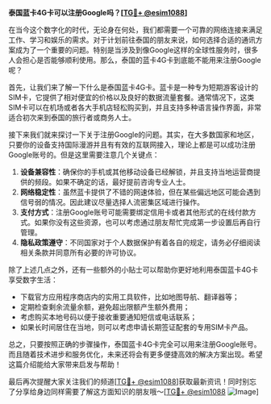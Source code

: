 **泰国蓝卡4G卡可以注册Google吗？[[TG💪+ @esim1088](https://t.me/s/esim1088)]**

在当今这个数字化的时代，无论身在何处，我们都需要一个可靠的网络连接来满足工作、学习和娱乐的需求。对于计划前往泰国的朋友来说，如何选择合适的通讯方案成为了一个重要的问题。特别是当涉及到像Google这样的全球性服务时，很多人会担心是否能够顺利使用。那么，泰国的蓝卡4G卡到底能不能用来注册Google呢？

首先，让我们来了解一下什么是泰国蓝卡4G卡。蓝卡是一种专为短期游客设计的SIM卡，它提供了相对便宜的价格以及良好的数据流量套餐。通常情况下，这类SIM卡可以在机场或者各大手机店轻松购买到，并且支持多种语言操作界面，非常适合初次来到泰国的旅行者或商务人士。

接下来我们就来探讨一下关于注册Google的问题。其实，在大多数国家和地区，只要你的设备支持国际漫游并且有有效的互联网接入，理论上都是可以成功注册Google账号的。但是这里需要注意几个关键点：

1. **设备兼容性**：确保你的手机或其他移动设备已经解锁，并且支持当地运营商提供的频段。如果不确定的话，最好提前咨询专业人士。
2. **网络稳定性**：虽然蓝卡提供了不错的网速体验，但在某些偏远地区可能会遇到信号弱的情况。因此建议尽量选择人流密集区域进行操作。
3. **支付方式**：注册Google账号可能需要绑定信用卡或者其他形式的在线付款方式。如果你没有这些资源，也可以考虑通过朋友帮忙完成第一步设置后再自行管理。
4. **隐私政策遵守**：不同国家对于个人数据保护有着各自的规定，请务必仔细阅读相关条款并同意所有必要的许可协议。

除了上述几点之外，还有一些额外的小贴士可以帮助你更好地利用泰国蓝卡4G卡享受数字生活：
- 下载官方应用程序商店内的实用工具软件，比如地图导航、翻译器等；
- 定期检查剩余流量余额，避免超出限额产生额外费用；
- 考虑购买本地号码以便于接收重要通知短信或电话联系；
- 如果长时间居住在当地，则可以考虑申请长期签证配套的专用SIM卡产品。

总之，只要按照正确的步骤操作，泰国蓝卡4G卡完全可以用来注册Google账号。而且随着技术进步和服务优化，未来还将会有更多便捷高效的解决方案出现。希望这篇介绍能给大家带来启发与帮助！

最后再次提醒大家关注我们的频道[[TG💪+ @esim1088](https://t.me/s/esim1088)]获取最新资讯！同时别忘了分享给身边同样需要了解这方面知识的朋友哦～[[TG💪+ @esim1088](https://t.me/s/esim1088) ![Image](https://i.postimg.cc/4NQfJmqS/Snipaste-2025-05-13-00-14-12.png)]